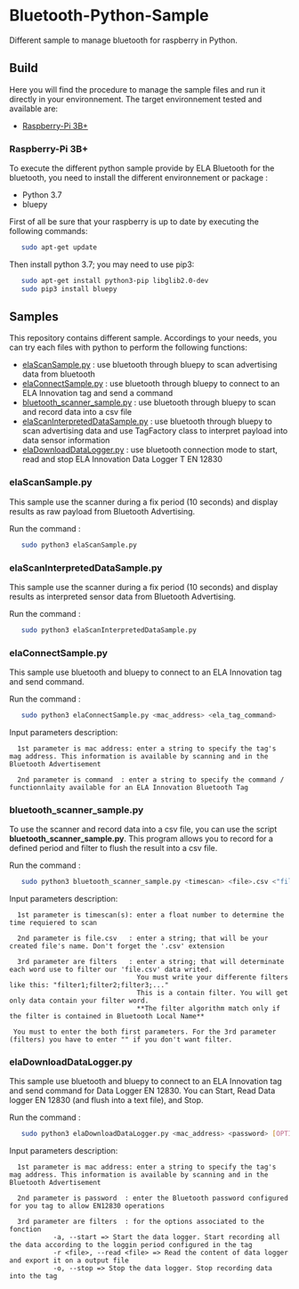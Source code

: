 # Bluetooth-Python-Sample
Different sample to manage bluetooth for raspberry in Python.

## Build
Here you will find the procedure to manage the sample files and run it directly in your environnement. The target environnement tested and available are:
-   [Raspberry-Pi 3B+](#raspberry-pi-3b+)

### Raspberry-Pi 3B+
To execute the different python sample provide by ELA Bluetooth for the bluetooth, you need to install the different environnement or package :
- Python 3.7
- bluepy

First of all be sure that your raspberry is up to date by executing the following commands:
```bash
   sudo apt-get update
```

Then install python 3.7; you may need to use pip3:

```bash
   sudo apt-get install python3-pip libglib2.0-dev
   sudo pip3 install bluepy
```

## Samples
This repository contains different sample. Accordings to your needs, you can try each files with python to perform the following functions:
- [elaScanSample.py](#elascansamplepy) : use bluetooth through bluepy to scan advertising data from bluetooth
- [elaConnectSample.py](#elaconnectsamplepy) : use bluetooth through bluepy to connect to an ELA Innovation tag and send a command
- [bluetooth_scanner_sample.py](#bluetooth_scanner_samplepy) : use bluetooth through bluepy to scan and record data into a csv file
- [elaScanInterpretedDataSample.py](#elascaninterpreteddatasamplepy) : use bluetooth through bluepy to scan advertising data and use TagFactory class to interpret payload into data sensor information
- [elaDownloadDataLogger.py](#eladownloaddataloggerpy) : use bluetooth connection mode to start, read and stop ELA Innovation Data Logger T EN 12830

### elaScanSample.py
This sample use the scanner during a fix period (10 seconds) and display results as raw payload from Bluetooth Advertising.

Run the command  : 
```bash
   sudo python3 elaScanSample.py
  ```

### elaScanInterpretedDataSample.py
This sample use the scanner during a fix period (10 seconds) and display results as interpreted sensor data from Bluetooth Advertising.

Run the command  : 
```bash
   sudo python3 elaScanInterpretedDataSample.py
  ```

### elaConnectSample.py
This sample use bluetooth and bluepy to connect to an ELA Innovation tag and send command.

Run the command  : 
```bash
   sudo python3 elaConnectSample.py <mac_address> <ela_tag_command>
  ```
Input parameters description:

      1st parameter is mac address: enter a string to specify the tag's mag address. This information is available by scanning and in the Bluetooth Advertisement
   
      2nd parameter is command  : enter a string to specify the command / functionnlaity available for an ELA Innovation Bluetooth Tag


### bluetooth_scanner_sample.py
To use the scanner and record data into a csv file, you can use the script **bluetooth_scanner_sample.py**. This program allows you to record for a defined period and filter to flush the result into a csv file.

Run the command  : 
```bash
   sudo python3 bluetooth_scanner_sample.py <timescan> <file>.csv <"filters">
  ```
Input parameters description:

      1st parameter is timescan(s): enter a float number to determine the time requiered to scan
   
      2nd parameter is file.csv   : enter a string; that will be your created file's name. Don't forget the '.csv' extension
   
      3rd parameter are filters   : enter a string; that will determinate each word use to filter our 'file.csv' data writed.
                                    You must write your differente filters like this: "filter1;filter2;filter3;..."
                                    This is a contain filter. You will get only data contain your filter word.
                                    **The filter algorithm match only if the filter is contained in Bluetooth Local Name**
                                    
     You must to enter the both first parameters. For the 3rd parameter (filters) you have to enter "" if you don't want filter.


### elaDownloadDataLogger.py
This sample use bluetooth and bluepy to connect to an ELA Innovation tag and send command for Data Logger EN 12830. You can Start, Read Data logger EN 12830 (and flush into a text file), and Stop.

Run the command  : 
```bash
   sudo python3 elaDownloadDataLogger.py <mac_address> <password> [OPTION]
  ```
Input parameters description:

      1st parameter is mac address: enter a string to specify the tag's mag address. This information is available by scanning and in the Bluetooth Advertisement
   
      2nd parameter is password  : enter the Bluetooth password configured for you tag to allow EN12830 operations 
   
      3rd parameter are filters  : for the options associated to the fonction
               -a, --start => Start the data logger. Start recording all the data according to the loggin period configured in the tag
               -r <file>, --read <file> => Read the content of data logger and export it on a output file
               -o, --stop => Stop the data logger. Stop recording data into the tag